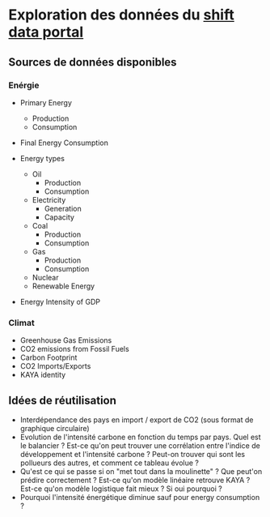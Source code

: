 # Exploration des données du [shift data portal](https://www.theshiftdataportal.org)

## Sources de données disponibles

### Enérgie

- Primary Energy
  - Production
  - Consumption

- Final Energy Consumption

- Energy types
  - Oil
    - Production
    - Consumption
  - Electricity
    - Generation
    - Capacity
  - Coal
    - Production
    - Consumption
  - Gas
    - Production
    - Consumption
  - Nuclear
  - Renewable Energy

- Energy Intensity of GDP

### Climat
- Greenhouse Gas Emissions
- CO2 emissions from Fossil Fuels
- Carbon Footprint
- CO2 Imports/Exports
- KAYA identity

## Idées de réutilisation
- Interdépendance des pays en import / export de CO2 (sous format de graphique circulaire)
- Evolution de l'intensité carbone en fonction du temps par pays. Quel est le balancier ? Est-ce qu'on peut trouver une corrélation entre l'indice de développement et l'intensité carbone ? Peut-on trouver qui sont les pollueurs des autres, et comment ce tableau évolue ?
- Qu'est ce qui se passe si on "met tout dans la moulinette" ? Que peut'on prédire correctement ? Est-ce qu'on modèle linéaire retrouve KAYA ? Est-ce qu'on modèle logistique fait mieux ? Si oui pourquoi ?
- Pourquoi l'intensité énergétique diminue sauf pour energy consumption ?
